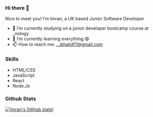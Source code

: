 ### Hi there 👋


Nice to meet you! I'm Imran, a UK based Junior Software Developer


- 🔭 I’m currently studying on a junior developer bootcamp course at _nology
- 🌱 I’m currently learning everything 😄 
- 📫 How to reach me: ...ikhalidf7@gmail.com


### Skills
- HTML/CSS
- JavaScript
- React
- Node.Js



### Github Stats

[![Imran's GitHub stats](https://github-readme-stats.vercel.app/api?username=Imran-Khalid-code)](https://github.com/Imran/github-readme-stats)) 

